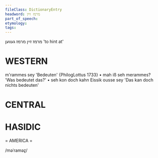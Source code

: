```yaml
---
fileClass: DictionaryEntry
headword: מרמז זײַן
part_of_speech: 
etymology: 
tags: 
---
```

מרמז זײַן
מרמז געווען
'to hint at'

WESTERN
========

m'rammes sey 'Bedeuten' {PhilogLottus 1733}
	•	mah iß seh merammes? 'Was bedeutet das?'
	•	seh kon doch kahn Eissik ousse sey 'Das kan doch nichts bedeuten'

CENTRAL
========

HASIDIC
=======
= AMERICA = 

/məˈraməz̥/